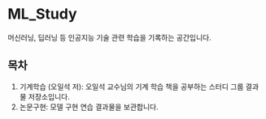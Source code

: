 # ML_Study

머신러닝, 딥러닝 등 인공지능 기술 관련 학습을 기록하는 공간입니다.

## 목차
1. 기계학습 (오일석 저): 오일석 교수님의 기계 학습 책을 공부하는 스터디 그룹 결과물 저장소입니다.
2. 논문구현: 모델 구현 연습 결과물을 보관합니다.
